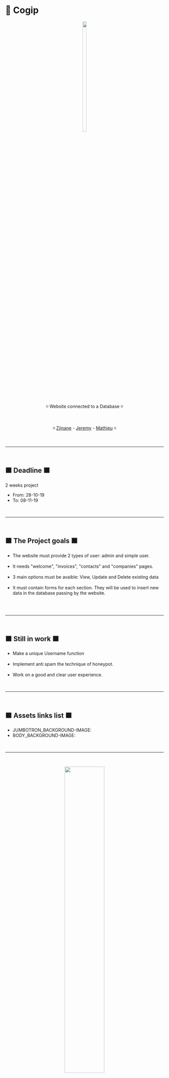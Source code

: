 # 💼 Cogip

<p align="center">
<img src="https://i1.sndcdn.com/artworks-000000737630-in8gri-t500x500.jpg" height="30%" width="15%">
</p>

<br>

<p align="center">◽️ Website connected to a Database  ◽️</p>
<br>
<p align="center">◽️ <a href="https://github.com/Zjinane" target="_blank">Zjinane</a> - <a href="https://github.com/Shaunyx" target="_blank">Jeremy</a> - <a href="https://github.com/MathieuKruk" target="_blank">Mathieu</a> ◽️</p>

<br>
<hr>
<br>

<h2>⬛️ Deadline ⬛️</h2>

<p> 2 weeks project</p>
<ul>
  <li>From: 28-10-19</li>
  <li>To: 08-11-19</li>
</ul>

<br>
<hr>
<br>

<h2>⬛️ The Project goals ⬛️</h2>

<ul>
  <li>The website must provide 2 types of user: admin and simple user.</li><br>
  <li>It needs "welcome", "invoices", "contacts" and "companies" pages.</li><br>
  <li>3 main options must be avaible: View, Update and Delete existing data</li><br>
  <li>It must contain forms for each section. They will be used to insert new data in the database passing by the website.</li><br>
</ul>

<br>
<hr>
<br>

<h2>⬛️ Still in work ⬛️</h2>

<ul>
    <li>Make a unique Username function</li><br>
    <li>Implement anti spam the technique of honeypot.</li><br>
    <li>Work on a good and clear user experience.</li>
</ul>

<br>
<hr>
<br>

<h2>⬛️ Assets links list ⬛️</h2>

<ul>
    <li>JUMBOTRON_BACKGROUND-IMAGE: </li>
    <li>BODY_BACKGROUND-IMAGE: </li>
</ul>

<br>
<hr>
<br>

<p align="center">
<img src="http://giphygifs.s3.amazonaws.com/media/iRzlyqHL8hJTy/giphy.gif" height="50%" width="50%">
</p>
